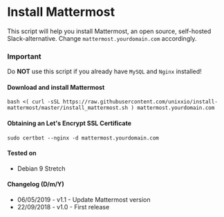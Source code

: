 # Install Mattermost

This script will help you install Mattermost, an open source, self-hosted Slack-alternative. Change `mattermost.yourdomain.com` accordingly.

### Important

Do **NOT** use this script if you already have `MySQL` and `Nginx` installed!

#### Download and install Mattermost

```
bash <( curl -sSL https://raw.githubusercontent.com/unixxio/install-mattermost/master/install_mattermost.sh ) mattermost.yourdomain.com
```

#### Obtaining an Let's Encrypt SSL Certificate

```
sudo certbot --nginx -d mattermost.yourdomain.com
```

#### Tested on

* Debian 9 Stretch

#### Changelog (D/m/Y)

* 06/05/2019 - v1.1 - Update Mattermost version
* 22/09/2018 - v1.0 - First release
